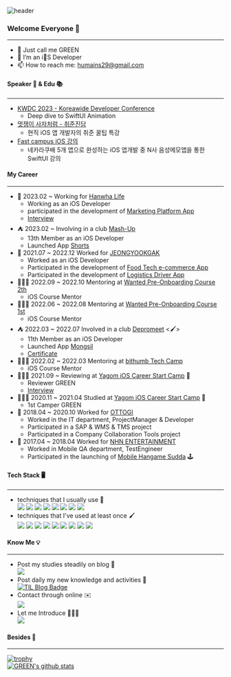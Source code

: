 ![header](https://capsule-render.vercel.app/api?type=soft&color=3CB371&height=150&section=header&text=GREEN&fontSize=70&animation=twinkling)

### Welcome Everyone 👋
***
- 🍏 Just call me GREEN
- 📱 I’m an iS Developer
- 📫 How to reach me: humains29@gmail.com

#### Speaker 📣 & Edu 📚
***
- [KWDC 2023 - Koreawide Developer Conference](https://kwdc.dev)
  - Deep dive to SwiftUI Animation
- [멋쟁이 사자처럼 - 취준진담](https://www.youtube.com/watch?v=HkVYNJubrdk)
  - 현직 iOS 앱 개발자의 취준 꿀팁 특강
- [Fast campus iOS 강의](https://fastcampus.co.kr/dev_online_ios)
  - 네카라쿠배 5개 앱으로 완성하는 iOS 앱개발 중 N사 음성메모앱을 통한 SwiftUI 강의

#### My Career
***
- 🏢 2023.02 ~ Working for [Hanwha Life](https://www.hanwhalife.com)
  - Working as an iOS Developer
  - participated in the development of [Marketing Platform App](https://apps.apple.com/kr/app/lifeplus-tribes/id1631958069)
  - [Interview](https://www.lifentalk.com/2474)
- ⛺️ 2023.02 ~ Involving in a club [Mash-Up](https://mash-up.kr)
  - 13th Member as an iOS Developer
  - Launched App [Shorts](https://apps.apple.com/kr/app/%EC%88%8F%EC%8A%A4-short-news/id6447816671)
- 🏢 2021.07 ~ 2022.12 Worked for [JEONGYOOKGAK](https://www.jeongyookgak.com/index)
  - Worked as an iOS Developer
  - Participated in the development of [Food Tech e-commerce App](https://apps.apple.com/kr/app/정육각-언제나-초신선/id1490984523?l=en)
  - Participated in the development of [Logistics Driver App](https://apps.apple.com/kr/app/정육각-런즈/id1544435627)
- 🧑🏻‍💻 2022.09 ~ 2022.10 Mentoring at [Wanted Pre-Onboarding Course 2th](https://www.wanted.co.kr/events/pre_ob_ios_2)   
  - iOS Course Mentor
- 🧑🏻‍💻 2022.06 ~ 2022.08 Mentoring at [Wanted Pre-Onboarding Course 1st](https://www.wanted.co.kr/events/pre_ob_ios_1)   
  - iOS Course Mentor
- ⛺️ 2022.03 ~ 2022.07 Involved in a club [Depromeet](https://www.depromeet.com) <🖌>
  - 11th Member as an iOS Developer
  - Launched App [Mongsil](https://apps.apple.com/kr/app/%EB%AA%BD%EC%8B%A4-mong-seal/id1622154270)  
  - [Certificate](https://github.com/GREENOVER/GREENOVER/files/9042265/depromeet_certificate.pdf)   
- 🧑🏻‍💻 2022.02 ~ 2022.03 Mentoring at [bithumb Tech Camp](https://www.yagom-academy.kr/bithumb-tech-camp) 
  - iOS Course Mentor
- 🧑🏻‍💻 2021.09 ~ Reviewing at [Yagom iOS Career Start Camp](https://www.yagom-academy.kr/about) 🐻
  - Reviewer GREEN
  - [Interview](https://www.yagom-academy.kr/blog/32)
- 🧑🏻‍💻 2020.11 ~ 2021.04 Studied at [Yagom iOS Career Start Camp](https://www.yagom-academy.kr/about) 🐻
  - 1st Camper GREEN
- 🏢 2018.04 ~ 2020.10 Worked for [OTTOGI](http://ottogi.co.kr/main/main.asp) 
  - Worked in the IT department, ProjectManager & Developer
  - Participated in a SAP & WMS & TMS project
  - Participated in a Company Collaboration Tools project
- 🏢 2017.04 ~ 2018.04 Worked for [NHN ENTERTAINMENT](https://www.nhn.com/ko/index.nhn)
  - Worked in Mobile QA department, TestEngineer
  - Participated in the launching of [Mobile Hangame Sudda](https://apps.apple.com/kr/app/한게임-섯다/id1471942989) 🕹 
 
#### Tech Stack 🖥
***
- techniques that I usually use 🍎 <br>
 <img src="https://img.shields.io/badge/iOS-000000?style=flat-square&logoColor=white"/></a> <img src="https://img.shields.io/badge/Swift-FA7343?style=flat-square&logoColor=white"/></a> <img src="https://img.shields.io/badge/Git-F05032?style=flat-square&logoColor=white"/></a> <img src="https://img.shields.io/badge/GitHub-181717?style=flat-square&logoColor=white"/></a> <img src="https://img.shields.io/badge/Heroku-430098?style=flat-square&logoColor=white"/></a> <img src="https://img.shields.io/badge/JSON-000000?style=flat-square&logoColor=white"/> <img src="https://img.shields.io/badge/ReactiveX-B7178C?style=flat-square&logoColor=white"/> <img src="https://img.shields.io/badge/Firebase-FFCA28?style=flat-square&logoColor=white"/>
- techniques that I've used at least once 🖌 <br>
<img src="https://img.shields.io/badge/Java-007396?style=flat-square&logoColor=white"/></a> <img src="https://img.shields.io/badge/C-A8B9CC?style=flat-square&logoColor=white"/></a> <img src="https://img.shields.io/badge/C++-00599C?style=flat-square&logoColor=white"/></a> <img src="https://img.shields.io/badge/HTML5-E34F26?style=flat-square&logoColor=white"/></a> <img src="https://img.shields.io/badge/CSS3-1572B6?style=flat-square&logoColor=white"/></a> <img src="https://img.shields.io/badge/JavaScript-F7DF1E?style=flat-square&logoColor=white"/></a> <img src="https://img.shields.io/badge/MySQL-4479A1?style=flat-square&logoColor=white"/></a> <img src="https://img.shields.io/badge/PostgreSQL-336791?style=flat-square&logoColor=white"/></a> <img src="https://img.shields.io/badge/Vapor-0D0D0D?style=flat-square&logoColor=white"/>


#### Know Me 💡
***
- Post my studies steadily on blog 📝 <br>
<a href="https://green1229.tistory.com"><img src="https://img.shields.io/badge/Tech%20Blog-11B48A?style=flat-square&logo=Vimeo&logoColor=white&link=https://green1229.tistory.com"/></a>
- Post daily my new knowledge and activities 📖 <br>
[![TIL Blog Badge](http://img.shields.io/badge/-Today%20I%20Learned-181717?style=flat-square&logo=github&link=https://github.com/GREENOVER/Today-I-Learned/)](https://github.com/GREENOVER/Today-I-Learned)
- Contact through online ✉️ <br>
<a href="mailto:humains29@gmail.com"><img src="https://img.shields.io/badge/Gmail-d14836?style=flat-square&logo=Gmail&logoColor=white&link=humains29@gmail.com"/></a>
- Let me Introduce 🙋🏻‍♂️<br>
<a href=https://forest-comet-847.notion.site/iOS-d71000bb8da949779df708c86088be6d><img src="https://img.shields.io/badge/Notion-000000?style=flat-square&logoColor=white&link=https://www.notion.so/iOS-b4fe80a05c014a5295b336ad8aa3b134"/></a>


#### Besides 💾
***
[![trophy](https://github-profile-trophy.vercel.app/?username=GREENOVER&row=1&column=7&no-frame=true)](https://github.com/ryo-ma/github-profile-trophy)
</br>
[![GREEN's github stats](https://github-readme-stats.vercel.app/api?username=GREENOVER)](https://github.com/GREENOVER/)
